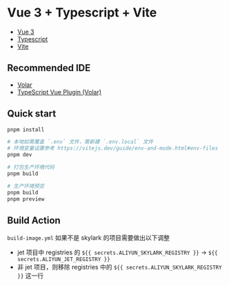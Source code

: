 # Vue 3 + Typescript + Vite

- [Vue 3](https://vuejs.org/)
- [Typescript](https://www.typescriptlang.org/)
- [Vite](https://vitejs.dev)

## Recommended IDE
- [Volar](https://marketplace.visualstudio.com/items?itemName=Vue.volar)
- [TypeScript Vue Plugin (Volar)](https://marketplace.visualstudio.com/items?itemName=Vue.vscode-typescript-vue-plugin)

## Quick start
```sh
pnpm install

# 本地如需覆盖 `.env` 文件，需新建 `.env.local` 文件
# 环境变量设置参考 https://vitejs.dev/guide/env-and-mode.html#env-files
pnpm dev

# 打包生产环境代码
pnpm build

# 生产环境预览
pnpm build
pnpm preview
```

## Build Action
`build-image.yml` 如果不是 skylark 的项目需要做出以下调整
* jet 项目中 registries 的 `${{ secrets.ALIYUN_SKYLARK_REGISTRY }}` -> `${{ secrets.ALIYUN_JET_REGISTRY }}`
* 非 jet 项目，则移除 registries 中的 `${{ secrets.ALIYUN_SKYLARK_REGISTRY }}` 这一行
